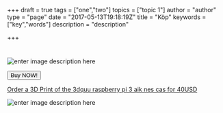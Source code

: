 +++
draft = true
tags = ["one","two"]
topics = ["topic 1"]
author = "author"
type = "page"
date = "2017-05-13T19:18:19Z"
title = "Köp"
keywords = ["key","words"]
description = "description"

+++
# 
![enter image description here][1]

<button class="btn btn-success btn-lg snipcart-add-item" data-item-id="gowifisign" data-item-name="GoWi.Fi Sign" data-item-price="35.00" data-item-weight="100" data-item-url="/" data-item-stackable="false" data-item-custom1-name="SSID" data-item-custom1-required="true" data-item-custom2-name="Password" data-item-custom2-required="true" data-item-custom3-name="Color" data-item-custom3-options="White|Blue|Black|Red|Yellow|UV-changing" data-item-custom3-value="White" data-item-custom4-name="Material" data-item-custom4-options="PLA Plastic|Bio degradable" data-item-custom4-value="PLA Plastic" data-item-description="Custom designed Instant GoWi.Fi Sign with NFC and QR-Code">
Buy NOW!
</button>

<a href="https://www.3dhubs.com/service/210815" data-3dhubs-widget="button" data-hub-id="210815" data-type="orderWidget" data-color="light" data-size="normal" data-text="Order a 3D Print of the 3dquu raspberry pi 3 aik nes cas" >Order a 3D Print of the 3dquu raspberry pi 3 aik nes cas for 40USD</a>
<script>!function(a,b,c,d){var e,g=(a.getElementsByTagName(b)[0],/^http:/.test(a.location)?"http":"https");a.getElementById(d)||(e=a.createElement(b),e.id=d,e.src=g+"://d3d4ig4df637nj.cloudfront.net/w/2.0.js",e.async=!0,a.body.appendChild(e))}(document,"script",1,"h3d-widgets-js");</script>


![enter image description here][2]


  [1]: https://res.cloudinary.com/dtnahfj7l/v1494589182/sjl0b6k9qftogxgp09td
  [2]: https://res.cloudinary.com/dtnahfj7l/v1494589721/yzwfur3iawfqpzypo8b3
